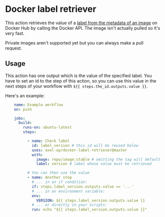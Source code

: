 # Docker label retriever

This action retrieves the value of a [label from the metadata of an image](https://docs.docker.com/config/labels-custom-metadata/) on Docker Hub by calling the Docker API. The image isn't actually pulled so it's very fast.

Private images aren't supported yet but you can always make a pull request.

## Usage

This action has one output which is the value of the specified label. You have to set an id to the step of this action, so you can use this value in the next steps of your workflow with `${{ steps.the_id.outputs.value }}`.

Here's an example:

```yml
    name: Example workflow
    on: push

    jobs:
      build:
        runs-on: ubuntu-latest
        steps:

          - name: Check label
            id: label_version # this id will be reused below
            uses: axel-op/docker-label-retriever@master
            with:
              image: repo/image:stable # omitting the tag will default to latest
              label: version # label whose value must be retrieved

          # You can then use the value
          - name: Another step
            # ... in an if condition:
            if: steps.label_version.outputs.value == '...'
            # ... in an environment variable:
            env:
              VERSION: ${{ steps.label_version.outputs.value }}
            # ... or directly in your scripts:
            run: echo "${{ steps.label_version.outputs.value }}"
```
